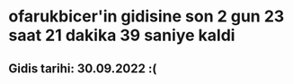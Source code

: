 # ofarukbicer'in gidisine son 2 gun 23 saat 21 dakika 39 saniye kaldi

## Gidis tarihi: 30.09.2022 :(